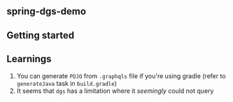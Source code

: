 ## spring-dgs-demo

## Getting started

## Learnings

1. You can generate `POJO` from `.graphqls` file if you're using gradle (refer
   to `generateJava` task in `build.gradle`)
1. It seems that `dgs` has a limitation where it _seemingly_ could not query 